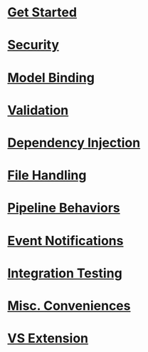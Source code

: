 # [Get Started](Get-Started.md)
# [Security](Security.md)
# [Model Binding](Model-Binding.md)
# [Validation](Validation.md)
# [Dependency Injection](Dependency-Injection.md)
# [File Handling](File-Handling.md)
# [Pipeline Behaviors](Pipeline-Behaviors.md)
# [Event Notifications](Event-Notifications.md)
# [Integration Testing](Integration-Testing.md)
# [Misc. Conveniences](Misc-Conveniences.md)
# [VS Extension](VS-Extension.md)